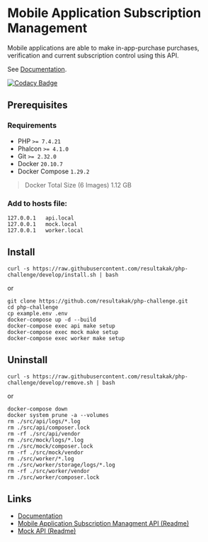 Mobile Application Subscription Management
===

Mobile applications are able to make in-app-purchase purchases, verification and current subscription control using this API.

See [Documentation](https://resul.me/php-challenge/).

[![Codacy Badge](https://api.codacy.com/project/badge/Grade/6f0afcfa224d41a09047f7857af08e7e)](https://app.codacy.com/gh/resultakak/php-challenge?utm_source=github.com&utm_medium=referral&utm_content=resultakak/php-challenge&utm_campaign=Badge_Grade_Settings)

## Prerequisites

### Requirements

* PHP `>= 7.4.21`
* Phalcon `>= 4.1.0`
* Git `>= 2.32.0`
* Docker `20.10.7`
* Docker Compose `1.29.2`

> Docker Total Size (6 Images) 1.12 GB

### Add to hosts file:

```shell
127.0.0.1	api.local
127.0.0.1	mock.local
127.0.0.1	worker.local
```

## Install

```shell
curl -s https://raw.githubusercontent.com/resultakak/php-challenge/develop/install.sh | bash
```

or

```shell
git clone https://github.com/resultakak/php-challenge.git
cd php-challenge
cp example.env .env
docker-compose up -d --build
docker-compose exec api make setup
docker-compose exec mock make setup
docker-compose exec worker make setup
```

## Uninstall

```shell
curl -s https://raw.githubusercontent.com/resultakak/php-challenge/develop/remove.sh | bash
```

or

```shell
docker-compose down
docker system prune -a --volumes
rm ./src/api/logs/*.log
rm ./src/api/composer.lock
rm -rf ./src/api/vendor
rm ./src/mock/logs/*.log
rm ./src/mock/composer.lock
rm -rf ./src/mock/vendor
rm ./src/worker/*.log
rm ./src/worker/storage/logs/*.log
rm -rf ./src/worker/vendor
rm ./src/worker/composer.lock
```

## Links

* [Documentation](https://resul.me/php-challenge/)
* [Mobile Application Subscription Managment API (Readme)](https://github.com/resultakak/php-challenge/tree/develop/src/api#readme)
* [Mock API (Readme)](https://github.com/resultakak/php-challenge/tree/develop/src/mock#readme)

